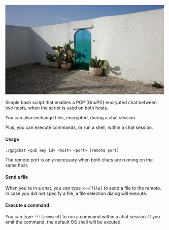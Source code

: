 ![alt text](https://raw.githubusercontent.com/nkoster/gpgchat/master/upload.png "gpgchat")

Simple bash script that enables a PGP (GnuPG) encrypted chat between two hosts,
when the script is used on both hosts.

You can also exchange files, encrypted, during a chat session.

Plus, you can execute commands, or run a shell, within a chat session.

#### Usage
```
./gpgchat <pub key id> <host> <port> [remote port]
```
The remote port is only necessary when both chats are running on the same host.

#### Send a file
When you're in a chat, you can type `>>>[file]` to send a file to the remote.
In case you did not specify a file, a file selection dialog will execute.

#### Execute a command
You can type `!!![command]` to run a command within a chat session.
If you omit the command, the default OS shell will be excuted.
